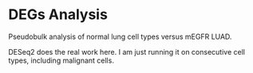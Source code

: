 # DEGs Analysis 
Pseudobulk analysis of normal lung cell types versus mEGFR LUAD.

DESeq2 does the real work here. I am just running it on consecutive cell types, including malignant cells.
